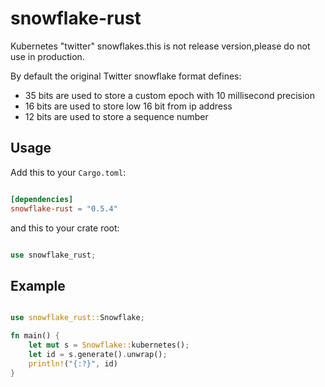 # snowflake-rust

Kubernetes "twitter" snowflakes.this is not release version,please do not use in production.

By default the original Twitter snowflake format defines:
- 35 bits are used to store a custom epoch with 10 millisecond precision
- 16 bits are used to store low 16 bit from ip address
- 12 bits are used to store a sequence number

## Usage
Add this to your `Cargo.toml`:

```toml

[dependencies]
snowflake-rust = "0.5.4"
```
and this to your crate root:

```rust

use snowflake_rust;

```

## Example

```rust

use snowflake_rust::Snowflake;

fn main() {
    let mut s = Snowflake::kubernetes();
    let id = s.generate().unwrap();
    println!("{:?}", id)
}

```
